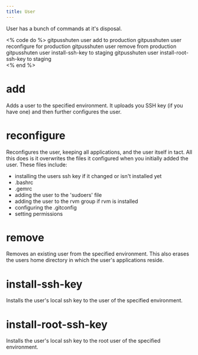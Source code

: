 ```yaml
---
title: User
---
```


User has a bunch of commands at it's disposal.

<% code do %>
gitpusshuten user add to production
gitpusshuten user reconfigure for production
gitpusshuten user remove from production
gitpusshuten user install-ssh-key to staging
gitpusshuten user install-root-ssh-key to staging  
<% end %>

add
===

Adds a user to the specified environment. It uploads you SSH key (if you have one) and then further configures the user.


reconfigure
====

Reconfigures the user, keeping all applications, and the user itself in tact. All this does is it overwrites the files it configured when you initially added the user. These files include:

* installing the users ssh key if it changed or isn't installed yet
* .bashrc
* .gemrc
* adding the user to the 'sudoers' file
* adding the user to the rvm group if rvm is installed
* configuring the .gitconfig
* setting permissions


remove
======

Removes an existing user from the specified environment. This also erases the users home directory in which the user's applications reside. 


install-ssh-key
===============

Installs the user's local ssh key to the user of the specified environment.


install-root-ssh-key
====================

Installs the user's local ssh key to the root user of the specified environment.
